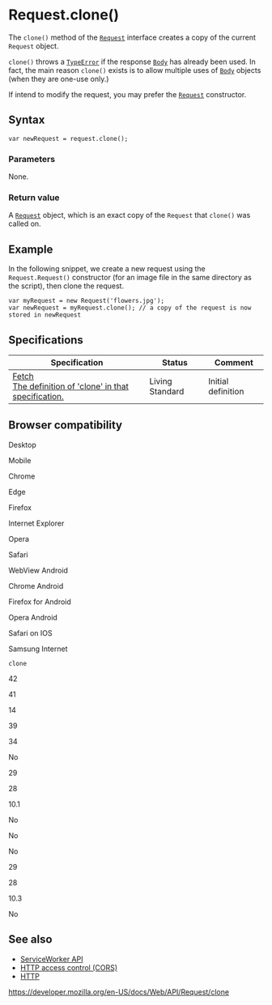 Request.clone()
===============

The `clone()` method of the [`Request`](../request) interface creates a copy of the current `Request` object.

`clone()` throws a [`TypeError`](https://developer.mozilla.org/en-US/docs/Web/JavaScript/Reference/Global_Objects/TypeError) if the response [`Body`](../body) has already been used. In fact, the main reason `clone()` exists is to allow multiple uses of [`Body`](../body) objects (when they are one-use only.)

If intend to modify the request, you may prefer the [`Request`](../request) constructor.

Syntax
------

    var newRequest = request.clone();

### Parameters

None.

### Return value

A [`Request`](../request) object, which is an exact copy of the `Request` that `clone()` was called on.

Example
-------

In the following snippet, we create a new request using the `Request.Request()` constructor (for an image file in the same directory as the script), then clone the request.

    var myRequest = new Request('flowers.jpg');
    var newRequest = myRequest.clone(); // a copy of the request is now stored in newRequest

Specifications
--------------

<table><thead><tr class="header"><th>Specification</th><th>Status</th><th>Comment</th></tr></thead><tbody><tr class="odd"><td><a href="https://fetch.spec.whatwg.org/#dom-request-clone">Fetch<br />
<span class="small">The definition of 'clone' in that specification.</span></a></td><td><span class="spec-living">Living Standard</span></td><td>Initial definition</td></tr></tbody></table>

Browser compatibility
---------------------

Desktop

Mobile

Chrome

Edge

Firefox

Internet Explorer

Opera

Safari

WebView Android

Chrome Android

Firefox for Android

Opera Android

Safari on IOS

Samsung Internet

`clone`

42

41

14

39

34

No

29

28

10.1

No

No

No

29

28

10.3

No

See also
--------

-   [ServiceWorker API](../service_worker_api)
-   [HTTP access control (CORS)](https://developer.mozilla.org/en-US/docs/Web/HTTP/CORS)
-   [HTTP](https://developer.mozilla.org/en-US/docs/Web/HTTP)

<a href="https://developer.mozilla.org/en-US/docs/Web/API/Request/clone" class="_attribution-link">https://developer.mozilla.org/en-US/docs/Web/API/Request/clone</a>
